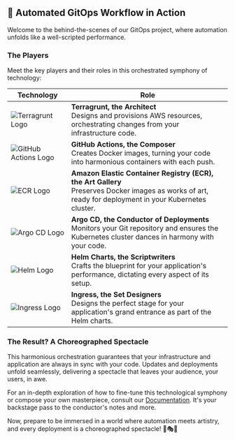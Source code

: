 ## 🚀 Automated GitOps Workflow in Action

Welcome to the behind-the-scenes of our GitOps project, where automation unfolds like a well-scripted performance.

### The Players

Meet the key players and their roles in this orchestrated symphony of technology:

| Technology             | Role                              |
|------------------------|-----------------------------------|
| ![Terragrunt Logo](images/terragrunt.png)       | **Terragrunt, the Architect**<br/>Designs and provisions AWS resources, orchestrating changes from your infrastructure code.        |
| ![GitHub Actions Logo](images/github-actions.png) | **GitHub Actions, the Composer**<br/>Creates Docker images, turning your code into harmonious containers with each push.   |
| ![ECR Logo](images/ecr.png)               | **Amazon Elastic Container Registry (ECR), the Art Gallery**<br/>Preserves Docker images as works of art, ready for deployment in your Kubernetes cluster. |
| ![Argo CD Logo](images/argo-cd.png)          | **Argo CD, the Conductor of Deployments**<br/>Monitors your Git repository and ensures the Kubernetes cluster dances in harmony with your code. |
| ![Helm Logo](images/helm.png)             | **Helm Charts, the Scriptwriters**<br/>Crafts the blueprint for your application's performance, dictating every aspect of its setup.  |
| ![Ingress Logo](images/ingress.png)          | **Ingress, the Set Designers**<br/>Designs the perfect stage for your application's grand entrance as part of the Helm charts. |

### The Result? A Choreographed Spectacle

This harmonious orchestration guarantees that your infrastructure and application are always in sync with your code. Updates and deployments unfold seamlessly, delivering a spectacle that leaves your audience, your users, in awe.

For an in-depth exploration of how to fine-tune this technological symphony or compose your own masterpiece, consult our [Documentation](link-to-documentation). It's your backstage pass to the conductor's notes and more.

Now, prepare to be immersed in a world where automation meets artistry, and every deployment is a choreographed spectacle! 🌟🎭🎵
